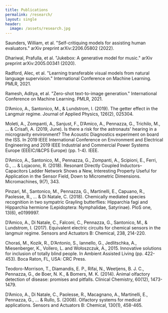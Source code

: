 ```yaml
---
title: Publications
permalink: /research/
layout: single
header:
  image: /assets/research.jpg
---
```


Saunders, William, et al. "Self-critiquing models for assisting human evaluators." arXiv preprint arXiv:2206.05802 (2022).

Dhariwal, Prafulla, et al. "Jukebox: A generative model for music." arXiv preprint arXiv:2005.00341 (2020).

Radford, Alec, et al. "Learning transferable visual models from natural language supervision." International Conference on Machine Learning. PMLR, 2021.

Ramesh, Aditya, et al. "Zero-shot text-to-image generation." International Conference on Machine Learning. PMLR, 2021.

D’Amico, A., Santonico, M., & Lundstrom, I. (2019). The getter effect in the Langmuir regime. Journal of Applied Physics, 126(2), 025304.

Moleti, A., Zompanti, A., Sanjust, F., D’Amico, A., Pennazza, G., Trichilo, M., ... & Crisafi, A. (2019, June). Is there a risk for the astronauts' hearing in a microgravity environment? The Acoustic Diagnostics experiment on board the ISS. In 2019 IEEE International Conference on Environment and Electrical Engineering and 2019 IEEE Industrial and Commercial Power Systems Europe (EEEIC/I&CPS Europe) (pp. 1-4). IEEE.

D’Amico, A., Santonico, M., Pennazza, G., Zompanti, A., Scipioni, E., Ferri, G., ... & Lojacono, R. (2018). Resonant Directly Coupled Inductors–Capacitors Ladder Network Shows a New, Interesting Property Useful for Application in the Sensor Field, Down to Micrometric Dimensions. Micromachines, 9(7), 343.

Pinzari, M., Santonico, M., Pennazza, G., Martinelli, E., Capuano, R., Paolesse, R., ... & Di Natale, C. (2018). Chemically mediated species recognition in two sympatric Grayling butterflies: Hipparchia fagi and Hipparchia hermione (Lepidoptera: Nymphalidae, Satyrinae). PloS one, 13(6), e0199997.

D’Amico, A., Di Natale, C., Falconi, C., Pennazza, G., Santonico, M., & Lundstrom, I. (2017). Equivalent electric circuits for chemical sensors in the langmuir regime. Sensors and Actuators B: Chemical, 238, 214-220.

Choraś, M., Kozik, R., D’Antonio, S., Iannello, G., Jedlitschka, A., Miesenberger, K., Vollero, L. and Wołoszczuk, A., 2015. Innovative solutions for inclusion of totally blind people. In Ambient Assisted Living (pp. 422-453). Boca Raton, FL, USA: CRC Press.

Teodoro-Morrison, T., Diamandis, E. P., Rifai, N., Weetjens, B. J. C., Pennazza, G., de Boer, N. K., & Bomers, M. K. (2014). Animal olfactory detection of disease: promises and pitfalls. Clinical Chemistry, 60(12), 1473-1479.

D’Amico, A., Di Natale, C., Paolesse, R., Macagnano, A., Martinelli, E., Pennazza, G., ... & Rullo, S. (2008). Olfactory systems for medical applications. Sensors and Actuators B: Chemical, 130(1), 458-465.
